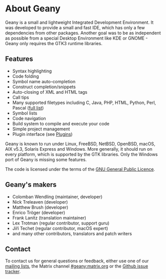About Geany
==========

Geany is a small and lightweight Integrated Development Environment. It was developed to provide a small and fast IDE, which has only a few dependencies from other packages. Another goal was to be as independent as possible from a special Desktop Environment like KDE or GNOME - Geany only requires the GTK3 runtime libraries.

## Features

 -   Syntax highlighting
 -   Code folding
 -   Symbol name auto-completion
 -   Construct completion/snippets
 -   Auto-closing of XML and HTML tags
 -   Call tips
 -   Many supported filetypes including C, Java, PHP, HTML, Python, Perl, Pascal ([full list][1])
  -  Symbol lists
  -  Code navigation
  -  Build system to compile and execute your code
  -  Simple project management
  -  Plugin interface (see [Plugins][2])

Geany is known to run under Linux, FreeBSD, NetBSD, OpenBSD, macOS, AIX v5.3, Solaris Express and Windows. More generally, it should run on every platform, which is supported by the GTK libraries. Only the Windows port of Geany is missing some features.

The code is licensed under the terms of the [GNU General Public Licence][3].

## Geany's makers

  - Colomban Wendling (maintainer, developer)
  - Nick Treleaven (developer)
  - Matthew Brush (developer)
  - Enrico Tröger (developer)
  - Frank Lanitz (translation maintainer)
  - Lex Trotman (regular contributor, support guru)
  - Jiří Techet (regular contributor, macOS expert)
  - and many other contributors, translators and patch writers

## Contact

To contact us for general questions or feedback, either use one of our [mailing lists][4], the Matrix channel [#geany:matrix.org][5] or the [Github issue tracker][5].

  [1]: /about/filetypes/
  [2]: /support/plugins/
  [3]: https://www.gnu.org/licenses/gpl-2.0.en.html
  [4]: /support/mailing-lists
  [5]: https://matrix.to/#/#geany:matrix.org
  [6]: https://github.com/geany/geany/issues
